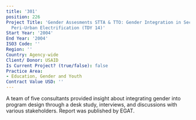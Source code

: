 ```yaml
---
title: '301'
position: 226
Project Title: 'Gender Assesments STTA & TTO: Gender Integration in Sectoral Activities:
  Peri-Urban Electrification (TDY 14)'
Start Year: '2004'
End Year: '2004'
ISO3 Code: ''
Region: ''
Country: Agency-wide
Client/ Donor: USAID
Is Current Project? (true/false): false
Practice Area:
- Education, Gender and Youth
Contract Value USD: ''
---
```


A team of five consultants provided insight about integrating gender into program design through a desk study, interviews, and discussions with various stakeholders. Report was published by EGAT.